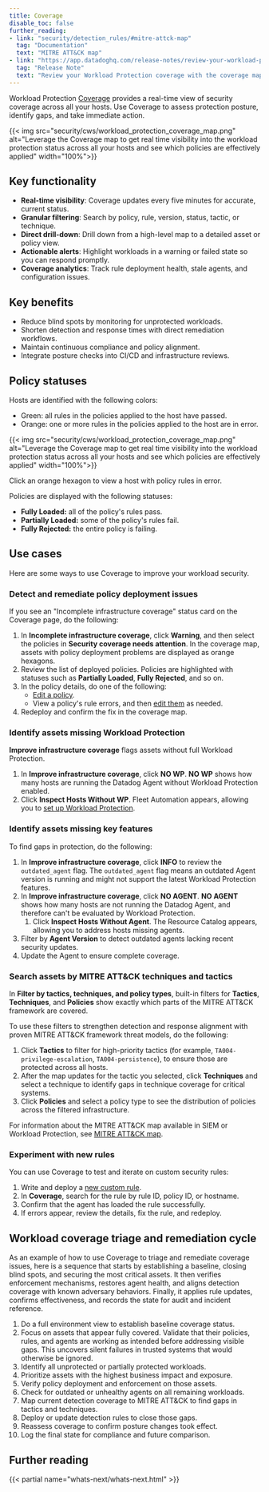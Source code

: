 ```yaml
---
title: Coverage
disable_toc: false
further_reading:
- link: "security/detection_rules/#mitre-attck-map"
  tag: "Documentation"
  text: "MITRE ATT&CK map"
- link: "https://app.datadoghq.com/release-notes/review-your-workload-protection-coverage-with-the-coverage-map"
  tag: "Release Note"
  text: "Review your Workload Protection coverage with the coverage map"
---
```


Workload Protection [Coverage][1] provides a real-time view of security coverage across all your hosts. Use Coverage to assess protection posture, identify gaps, and take immediate action.

{{< img src="security/cws/workload_protection_coverage_map.png" alt="Leverage the Coverage map to get real time visibility into the workload protection status across all your hosts and see which policies are effectively applied" width="100%">}}


## Key functionality

* **Real-time visibility**: Coverage updates every five minutes for accurate, current status.
* **Granular filtering**: Search by policy, rule, version, status, tactic, or technique.
* **Direct drill-down**: Drill down from a high-level map to a detailed asset or policy view.
* **Actionable alerts**: Highlight workloads in a warning or failed state so you can respond promptly.
* **Coverage analytics**: Track rule deployment health, stale agents, and configuration issues.

## Key benefits

* Reduce blind spots by monitoring for unprotected workloads.
* Shorten detection and response times with direct remediation workflows.
* Maintain continuous compliance and policy alignment.
* Integrate posture checks into CI/CD and infrastructure reviews.

## Policy statuses

Hosts are identified with the following colors:

- Green: all rules in the policies applied to the host have passed.
- Orange: one or more rules in the policies applied to the host are in error.

{{< img src="security/cws/workload_protection_coverage_map.png" alt="Leverage the Coverage map to get real time visibility into the workload protection status across all your hosts and see which policies are effectively applied" width="100%">}}

Click an orange hexagon to view a host with policy rules in error.

Policies are displayed with the following statuses:

- **Fully Loaded:** all of the policy's rules pass.
- **Partially Loaded:** some of the policy's rules fail.
- **Fully Rejected:** the entire policy is failing.

## Use cases

Here are some ways to use Coverage to improve your workload security.

### Detect and remediate policy deployment issues
If you see an "Incomplete infrastructure coverage" status card on the Coverage page, do the following:
1. In **Incomplete infrastructure coverage**, click **Warning**, and then select the policies in **Security coverage needs attention**. In the coverage map, assets with policy deployment problems are displayed as orange hexagons.
2. Review the list of deployed policies. Policies are highlighted with statuses such as **Partially Loaded**, **Fully Rejected**, and so on.
3. In the policy details, do one of the following:
   - [Edit a policy][4].
   - View a policy's rule errors, and then [edit them][4] as needed.
4. Redeploy and confirm the fix in the coverage map.

### Identify assets missing Workload Protection

**Improve infrastructure coverage** flags assets without full Workload Protection.

1. In **Improve infrastructure coverage**, click **NO WP**. **NO WP** shows how many hosts are running the Datadog Agent without Workload Protection enabled.
2. Click **Inspect Hosts Without WP**. Fleet Automation appears, allowing you to [set up Workload Protection][3].

### Identify assets missing key features

To find gaps in protection, do the following:

1. In **Improve infrastructure coverage**, click **INFO** to review the `outdated_agent` flag. The `outdated_agent` flag means an outdated Agent version is running and might not support the latest Workload Protection features.
2. In **Improve infrastructure coverage**, click **NO AGENT**. **NO AGENT** shows how many hosts are not running the Datadog Agent, and therefore can't be evaluated by Workload Protection.
   1. Click **Inspect Hosts Without Agent**. The Resource Catalog appears, allowing you to address hosts missing agents.
3. Filter by **Agent Version** to detect outdated agents lacking recent security updates.
4. Update the Agent to ensure complete coverage.

### Search assets by MITRE ATT&CK techniques and tactics

In **Filter by tactics, techniques, and policy types**, built-in filters for **Tactics**, **Techniques**, and **Policies** show exactly which parts of the MITRE ATT&CK framework are covered.

To use these filters to strengthen detection and response alignment with proven MITRE ATT&CK framework threat models, do the following:

1. Click **Tactics** to filter for high-priority tactics (for example, `TA004-privilege-escalation`, `TA004-persistence`), to ensure those are protected across all hosts.
2. After the map updates for the tactic you selected, click **Techniques** and select a technique to identify gaps in technique coverage for critical systems.
3. Click **Policies** and select a policy type to see the distribution of policies across the filtered infrastructure.

For information about the MITRE ATT&CK map available in SIEM or Workload Protection, see [MITRE ATT&CK map][2].

### Experiment with new rules

You can use Coverage to test and iterate on custom security rules:

1. Write and deploy a [new custom rule][4].
2. In **Coverage**, search for the rule by rule ID, policy ID, or hostname.
3. Confirm that the agent has loaded the rule successfully.
4. If errors appear, review the details, fix the rule, and redeploy.

## Workload coverage triage and remediation cycle

As an example of how to use Coverage to triage and remediate coverage issues, here is a sequence that starts by establishing a baseline, closing blind spots, and securing the most critical assets. It then verifies enforcement mechanisms, restores agent health, and aligns detection coverage with known adversary behaviors. Finally, it applies rule updates, confirms effectiveness, and records the state for audit and incident reference.

1. Do a full environment view to establish baseline coverage status.
2. Focus on assets that appear fully covered. Validate that their policies, rules, and agents are working as intended before addressing visible gaps. This uncovers silent failures in trusted systems that would otherwise be ignored.
3. Identify all unprotected or partially protected workloads.
4. Prioritize assets with the highest business impact and exposure.
5. Verify policy deployment and enforcement on those assets.
6. Check for outdated or unhealthy agents on all remaining workloads.
7. Map current detection coverage to MITRE ATT&CK to find gaps in tactics and techniques.
8. Deploy or update detection rules to close those gaps.
9. Reassess coverage to confirm posture changes took effect.
10. Log the final state for compliance and future comparison.


## Further reading

{{< partial name="whats-next/whats-next.html" >}}

[1]: https://app.datadoghq.com/security/workload-protection/inventory/coverage
[2]: /security/detection_rules/#mitre-attck-map
[3]: /security/workload_protection/setup/
[4]: /security/workload_protection/workload_security_rules/custom_rules